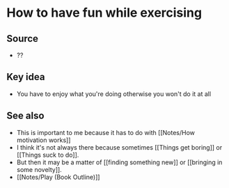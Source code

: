 # How to have fun while exercising

## Source
- ??

## Key idea
- You have to enjoy what you're doing otherwise you won't do it at all

## See also
- This is important to me because it has to do with [[Notes/How motivation works]]
- I think it's not always there because sometimes [[Things get boring]] or [[Things suck to do]].
- But then it may be a matter of [[finding something new]] or [[bringing in some novelty]].
- [[Notes/Play (Book Outline)]]